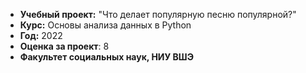 *   **Учебный проект:** "Что делает популярную песню популярной?"
*   **Курс:** Основы анализа данных в Python
*   **Год:** 2022
*   **Оценка за проект**: 8
*   **Факультет социальных наук, НИУ ВШЭ**
